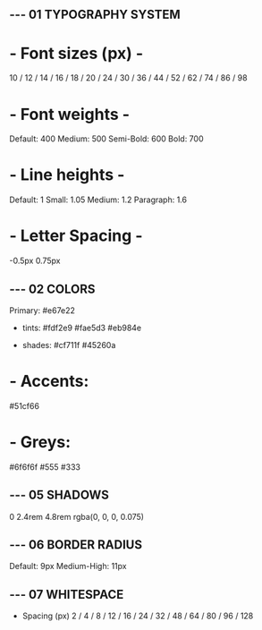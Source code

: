 ## --- 01 TYPOGRAPHY SYSTEM

# - Font sizes (px) -

10 / 12 / 14 / 16 / 18 / 20 / 24 / 30 / 36 / 44 / 52 / 62 / 74 / 86 / 98

# - Font weights -

Default: 400
Medium: 500
Semi-Bold: 600
Bold: 700

# - Line heights -

Default: 1
Small: 1.05
Medium: 1.2
Paragraph: 1.6

# - Letter Spacing -

-0.5px
0.75px

## --- 02 COLORS

Primary:
#e67e22

- tints:
  #fdf2e9
  #fae5d3
  #eb984e

- shades:
  #cf711f
  #45260a

# - Accents:

#51cf66

# - Greys:

#6f6f6f
#555
#333

## --- 05 SHADOWS

0 2.4rem 4.8rem rgba(0, 0, 0, 0.075)

## --- 06 BORDER RADIUS

Default: 9px
Medium-High: 11px

## --- 07 WHITESPACE

- Spacing (px)
  2 / 4 / 8 / 12 / 16 / 24 / 32 / 48 / 64 / 80 / 96 / 128
